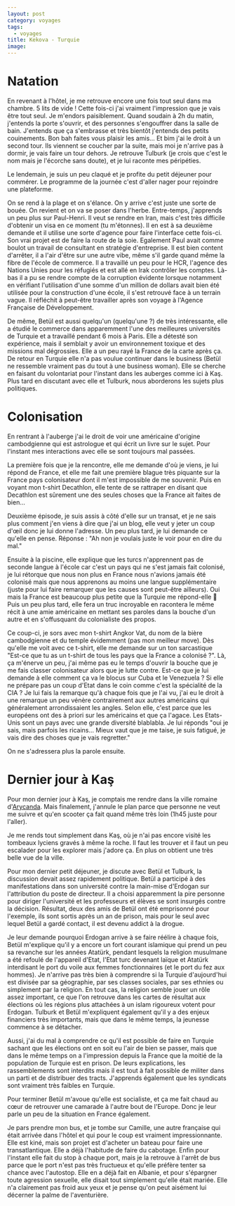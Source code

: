 ```yaml
---
layout: post
category: voyages
tags:
  - voyages
title: Kekova - Turquie
image:
---
```


# Natation 

En revenant à l'hôtel, je me retrouve encore une fois tout seul dans ma chambre. 5 lits de vide ! Cette fois-ci j'ai vraiment l'impression que je vais être tout seul. Je m'endors paisiblement.
Quand soudain à 2h du matin, j'entends la porte s'ouvrir, et des personnes s'engouffrer dans la salle de bain. J'entends que ça s'embrasse et très bientôt j'entends des petits couinements. Bon bah faites vous plaisir les amis... Et bim j'ai le droit à un second tour. Ils viennent se coucher par la suite, mais moi je n'arrive pas à dormir, je vais faire un tour dehors. Je retrouve Tulburk (je crois que c'est le nom mais je l'écorche sans doute), et je lui raconte mes péripéties. 

Le lendemain, je suis un peu claqué et je profite du petit déjeuner pour commérer. Le programme de la journée c'est d'aller nager pour rejoindre une plateforme. 

On se rend à la plage et on s'élance. On y arrive c'est juste une sorte de bouée. On revient et on va se poser dans l'herbe. Entre-temps, j'apprends un peu plus sur Paul-Henri. Il veut se rendre en Iran, mais c'est très difficile d'obtenir un visa en ce moment (tu m'étonnes). Il en est à sa deuxième demande et il utilise une sorte d'agence pour faire l'interface cette fois-ci. Son vrai projet est de faire la route de la soie. Egalement Paul avait comme boulot un travail de consultant en stratégie d'entreprise. Il est bien content d'arrêter, il a l'air d'être sur une autre vibe, même s'il garde quand même la fibre de l'école de commerce. Il a travaillé un peu pour le HCR, l'agence des Nations Unies pour les réfugiés et est allé en Irak contrôler les comptes. Là-bas il a pu se rendre compte de la corruption évidente lorsque notamment en vérifiant l'utilisation d'une somme d'un million de dollars avait bien été utilisée pour la construction d'une école, il s'est retrouvé face à un terrain vague. Il réfléchit à peut-être travailler après son voyage à l'Agence Française de Développement.

De même, Betül est aussi quelqu'un (quelqu'une ?) de très intéressante, elle a étudié le commerce dans apparemment l'une des meilleures universités de Turquie et a travaillé pendant 6 mois à Paris. Elle a détesté son expérience, mais il semblait y avoir un environnement toxique et des missions mal dégrossies. Elle a un peu rayé la France de la carte après ça. De retour en Turquie elle n'a pas voulue continuer dans le business (Betül ne ressemble vraiment pas du tout à une business woman). Elle se cherche en faisant du volontariat pour l'instant dans les auberges comme ici à Kaş. Plus tard en discutant avec elle et Tulburk, nous aborderons les sujets plus politiques.

# Colonisation 

En rentrant à l'auberge j'ai le droit de voir une américaine d'origine cambodgienne qui est astrologue et qui écrit un livre sur le sujet. Pour l'instant mes interactions avec elle se sont toujours mal passées. 

La première fois que je la rencontre, elle me demande d'où je viens, je lui répond de France, et elle me fait une première blague très piquante sur la France pays colonisateur dont il m'est impossible de me souvenir. Puis en voyant mon t-shirt Decathlon, elle tente de se rattraper en disant que Decathlon est sûrement une des seules choses que la France ait faites de bien... 

Deuxième épisode, je suis assis à côté d'elle sur un transat, et je ne sais plus comment j'en viens à dire que j'ai un blog, elle veut y jeter un coup d'œil donc je lui donne l'adresse. Un peu plus tard, je lui demande ce qu'elle en pense. Réponse : "Ah non je voulais juste le voir pour en dire du mal."

Ensuite à la piscine, elle explique que les turcs n'apprennent pas de seconde langue à l'école car c'est un pays qui ne s'est jamais fait colonisé, je lui rétorque que nous non plus en France nous n'avions jamais été colonisé mais que nous apprenons au moins une langue supplémentaire (juste pour lui faire remarquer que les causes sont peut-être ailleurs). Oui mais la France est beaucoup plus petite que la Turquie me répond-elle 🤨 Puis un peu plus tard, elle fera un truc incroyable en racontera le même récit à une amie américaine en mettant ses paroles dans la bouche d'un autre et en s'offusquant du colonialiste des propos.

Ce coup-ci, je sors avec mon t-shirt Angkor Vat, du nom de la bière cambodgienne et du temple évidemment (pas mon meilleur move). Dès qu'elle me voit avec ce t-shirt, elle me demande sur un ton sarcastique "Est-ce que tu as un t-shirt de tous les pays que la France a colonisé ?". Là, ça m'énerve un peu, j'ai même pas eu le temps d'ouvrir la bouche que je me fais classer colonisateur alors que je lutte contre. Est-ce que je lui demande à elle comment ça va le blocus sur Cuba et le Venezuela ? Si elle ne prépare pas un coup d'Etat dans le coin comme c'est la spécialité de la CIA ? Je lui fais la remarque qu'à chaque fois que je l'ai vu, j'ai eu le droit à une remarque un peu vénère contrairement aux autres américains qui généralement arrondissaient les angles. Selon elle, c'est parce que les européens ont des à priori sur les américains et que ça l'agace. Les Etats-Unis sont un pays avec une grande diversité blablabla. Je lui réponds "oui je sais, mais parfois les ricains... Mieux vaut que je me taise, je suis fatigué, je vais dire des choses que je vais regretter."

On ne s'adressera plus la parole ensuite.

# Dernier jour à Kaş

Pour mon dernier jour à Kaş, je comptais me rendre dans la ville romaine d'[Arycanda](https://goo.gl/maps/kY5vjrD7L8fS3v1K9). Mais finalement, j'annule le plan parce que personne ne veut me suivre et qu'en scooter ça fait quand même très loin (1h45 juste pour l'aller).

Je me rends tout simplement dans Kaş, où je n'ai pas encore visité les tombeaux lyciens gravés à même la roche. Il faut les trouver et il faut un peu escalader pour les explorer mais j'adore ça. En plus on obtient une très belle vue de la ville.

Pour mon dernier petit déjeuner, je discute avec Betül et Tulburk, la discussion devait assez rapidement politique. Betül a participé à des manifestations dans son université contre la main-mise d'Erdogan sur l'attribution du poste de directeur. Il a choisi apparemment la pire personne pour diriger l'université et les professeurs et élèves se sont insurgés contre la décision. Résultat, deux des amis de Betül ont été emprisonné pour l'exemple, ils sont sortis après un an de prison, mais pour le seul avec lequel Betül a gardé contact, il est devenu addict à la drogue.

Je leur demande pourquoi Erdogan arrive à se faire réélire à chaque fois, Betül m'explique qu'il y a encore un fort courant islamique qui prend un peu sa revanche sur les années Atatürk, pendant lesquels la religion musulmane a été refoulé de l'appareil d'Etat, l'Etat turc devenant laïque et Atatürk interdisant le port du voile aux femmes fonctionnaires (et le port du fez aux hommes). Je n'arrive pas très bien à comprendre si la Turquie d'aujourd'hui est divisée par sa géographie, par ses classes sociales, par ses ethnies ou simplement par la religion. En tout cas, la religion semble jouer un rôle assez important, ce que l'on retrouve dans les cartes de résultat aux élections où les régions plus attachées à un islam rigoureux votent pour Erdogan. Tulburk et Betül m'expliquent également qu'il y a des enjeux financiers très importants, mais que dans le même temps, la jeunesse commence à se détacher. 

Aussi, j'ai du mal à comprendre ce qu'il est possible de faire en Turquie sachant que les élections ont en soit eu l'air de bien se passer, mais que dans le même temps on a l'impression depuis la France que la moitié de la population de Turquie est en prison. De leurs explications, les rassemblements sont interdits mais il est tout à fait possible de militer dans un parti et de distribuer des tracts. J'apprends également que les syndicats sont vraiment très faibles en Turquie.

Pour terminer Betül m'avoue qu'elle est socialiste, et ça me fait chaud au cœur de retrouver une camarade à l'autre bout de l'Europe. Donc je leur parle un peu de la situation en France également.

Je pars prendre mon bus, et je tombe sur Camille, une autre française qui était arrivée dans l'hôtel et qui pour le coup est vraiment impressionnante. Elle est kiné, mais son projet est d'acheter un bateau pour faire une transatlantique. Elle a déjà l'habitude de faire du cabotage. Enfin pour l'instant elle fait du stop à chaque port, mais je la retrouve à l'arrêt de bus parce que le port n'est pas très fructueux et qu'elle préfère tenter sa chance avec l'autostop. Elle en a déjà fait en Albanie, et pour s'épargner toute agression sexuelle, elle disait tout simplement qu'elle était mariée. Elle n'a clairement pas froid aux yeux et je pense qu'on peut aisément lui décerner la palme de l'aventurière.

